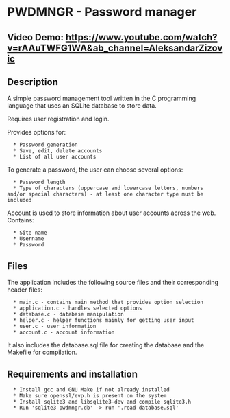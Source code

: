# PWDMNGR - Password manager

## Video Demo: https://www.youtube.com/watch?v=rAAuTWFG1WA&ab_channel=AleksandarZizovic

## Description

A simple password management tool written in the C programming language that uses an SQLite database to store data.

Requires user registration and login.

Provides options for:

      * Password generation
      * Save, edit, delete accounts
      * List of all user accounts

To generate a password, the user can choose several options:

      * Password length
      * Type of characters (uppercase and lowercase letters, numbers and/or special characters) - at least one character type must be included

Account is used to store information about user accounts across the web. Contains:

      * Site name
      * Username
      * Password

## Files

The application includes the following source files and their corresponding header files:

      * main.c - contains main method that provides option selection
      * application.c - handles selected options
      * database.c - database manipulation
      * helper.c - helper functions mainly for getting user input
      * user.c - user information
      * account.c - account information

It also includes the database.sql file for creating the database and the Makefile for compilation.

## Requirements and installation

      * Install gcc and GNU Make if not already installed
      * Make sure openssl/evp.h is present on the system
      * Install sqlite3 and libsqlite3-dev and compile sqlite3.h
      * Run 'sqlite3 pwdmngr.db' -> run '.read database.sql'
